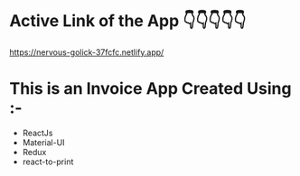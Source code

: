 # Active Link of the App 👇👇👇👇👇
https://nervous-golick-37fcfc.netlify.app/

# This is an Invoice App Created Using :-
- ReactJs
- Material-UI
- Redux
- react-to-print 

